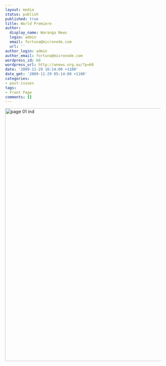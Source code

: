 ```yaml
---
layout: media
status: publish
published: true
title: World Premiere
author:
  display_name: Waranga News
  login: admin
  email: fortuna@micronode.com
  url: ''
author_login: admin
author_email: fortuna@micronode.com
wordpress_id: 60
wordpress_url: http://wnews.org.au/?p=60
date: '2009-11-29 16:14:00 +1100'
date_gmt: '2009-11-29 05:14:00 +1100'
categories:
- past-issues
tags:
- Front Page
comments: []
---
```


<a href="{{ site.url }}/images/2009/11/page-01-ind.jpg"><img class="alignnone size-large wp-image-61" style="border: 0pt none;" title="page 01 ind" src="{{ site.url }}/images/2009/11/page-01-ind-703x1024.jpg" alt="page 01 ind" width="562" height="819" /></a>
